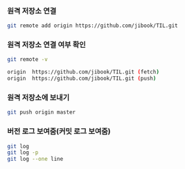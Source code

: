 ### 원격 저장소 연결 

```bash
git remote add origin https://github.com/jibook/TIL.git
```



### 원격 저장소 연결 여부 확인

```bash
git remote -v

origin  https://github.com/jibook/TIL.git (fetch)
origin  https://github.com/jibook/TIL.git (push)
```



### 원격 저장소에 보내기

```bash
git push origin master
```



### 버전 로그 보여줌(커밋 로그 보여줌)

```bash
git log
git log -p
git log --one line
```


